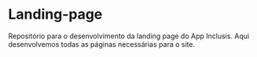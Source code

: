# Landing-page
Repositório para o desenvolvimento da landing page do App Inclusis.
Aqui desenvolvemos todas as páginas necessárias para o site.
